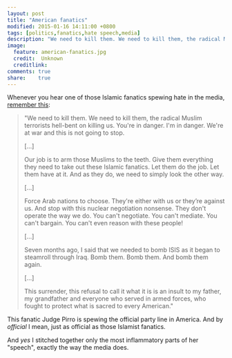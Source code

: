 ```yaml
---
layout: post
title: "American fanatics"
modified: 2015-01-16 14:11:00 +0800
tags: [politics,fanatics,hate speech,media]
description: "We need to kill them. We need to kill them, the radical Muslim terrorists hell-bent on killing us. You're in danger. I'm in danger. We're at war and this is not going to stop."
image:
  feature: american-fanatics.jpg
  credit:  Unknown
  creditlink: 
comments: true
share:    true
---
```

Whenever you hear one of those Islamic fanatics spewing hate in the media,
<a href="http://insider.foxnews.com/2015/01/11/we-need-kill-them-judge-jeanine-pirro-says-its-time-stop-threat-radical-islamic-terror" target="_BLANK">remember this</a>:

> "We need to kill them. We need to kill them, the radical Muslim terrorists hell-bent on killing us. You're in danger. I'm in danger. We're at war and this is not going to stop.
> 
> [...]
> 
> Our job is to arm those Muslims to the teeth. Give them everything they need to take out these Islamic fanatics. Let them do the job. Let them have at it. And as they do, we need to simply look the other way.
> 
> [...]
> 
> Force Arab nations to choose. They're either with us or they’re against us. And stop with this nuclear negotiation nonsense. They don't operate the way we do. You can't negotiate. You can't mediate. You can't
> bargain. You can't even reason with these people!
> 
> [...]
> 
> Seven months ago, I said that we needed to bomb ISIS as it began to steamroll through Iraq. Bomb them. Bomb them. And bomb them again.
> 
> [...]
> 
> This surrender, this refusal to call it what it is is an insult to my father, my grandfather and everyone who served in armed forces, who fought to protect what is sacred to every American."

This fanatic Judge Pirro is spewing the official party line in America. And by _official_ I mean, just as official as those Islamist fanatics.

And _yes_ I stitched together only the most inflammatory parts of her "speech", exactly the way the media does.﻿